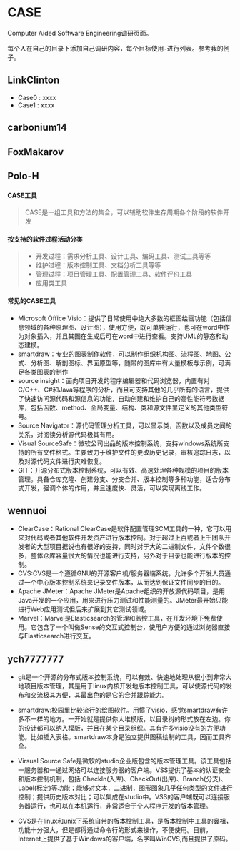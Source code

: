 # CASE

Computer Aided Software Engineering调研页面。

每个人在自己的目录下添加自己调研内容，每个目标使用`-`进行列表。参考我的例子。

## LinkClinton

- Case0 : xxxx
- Case1 : xxxx

## carbonium14

## FoxMakarov

## Polo-H

####  CASE工具

> CASE是一组工具和方法的集合，可以辅助软件生存周期各个阶段的软件开发

#### 按支持的软件过程活动分类
> - 开发过程：需求分析工具、设计工具、编码工具、测试工具等等
> - 维护过程：版本控制工具、文档分析工具等等
> - 管理过程：项目管理工具、配置管理工具、软件评价工具
> - 应用类工具
#### 常见的CASE工具

- Microsoft Office Visio：提供了日常使用中绝大多数的框图绘画功能（包括信息领域的各种原理图、设计图），使用方便，既可单独运行，也可在word中作为对象插入，并且其图在生成后可在word中进行查看。支持UML的静态和动态建模。
- smartdraw：专业的图表制作软件，可以制作组织机构图、流程图、地图、公式、分析图、解剖图标、界面原型等，随带的图库中有大量模板与示例，可满足各类图表的制作
- source insight：面向项目开发的程序编辑器和代码浏览器，内置有对C/C++、C#和Java等程序的分析，而且可支持其他的几乎所有的语言，提供了快速访问源代码和源信息的功能，自动创建和维护自己的高性能符号数据库，包括函数、method、全局变量、结构、类和源文件里定义的其他类型符号。
- Source Navigator：源代码管理分析工具，可以显示类，函数以及成员之间的关系，对阅读分析源代码极其有用。
- Visual SourceSafe：微软公司出品的版本控制系统，支持windows系统所支持的所有文件格式。主要致力于维护文件的更改历史记录，审核追踪日志，以及对源代码文件进行灾难恢复。
- GIT：开源分布式版本控制系统，可以有效、高速处理各种规模的项目的版本管理。具备仓库克隆、创建分支、分支合并、版本控制等多种功能，适合分布式开发，强调个体的作用，并且速度快、灵活，可以实现离线工作。

## wennuoi

 - ClearCase：Rational ClearCase是软件配置管理SCM工具的一种，它可以用来对代码或者其他软件开发资产进行版本控制。对于超过上百或者上千团队开发者的大型项目据说也有很好的支持，同时对于大的二进制文件，文件个数很多，整体仓库容量很大的情况也能进行支持，另外对于目录也能进行版本的控制。
 - CVS:CVS是一个遵循GNU的开源客户机/服务器端系统，允许多个开发人员通过一个中心版本控制系统来记录文件版本，从而达到保证文件同步的目的。
 - Apache JMeter：Apache JMeter是Apache组织的开放源代码项目，是用Java开发的一个应用，用来进行压力测试和性能测量的。JMeter最开始只能进行Web应用测试但后来扩展到其它测试领域。
 - Marvel：Marvel是Elasticsearch的管理和监控工具，在开发环境下免费使用。它包含了一个叫做Sense的交互式控制台，使用户方便的通过浏览器直接与Elasticsearch进行交互。

## ych7777777

- git是一个开源的分布式版本控制系统，可以有效、快速地处理从很小到非常大地项目版本管理，其是用于linux内核开发地版本控制工具，可以使源代码的发布和交流极其方便，其最出色的是它的合并跟踪能力。
- smartdraw:校园里比较流行的绘图软件。用惯了visio，感觉smartdraw有许多不一样的地方。一开始就是提供你大堆模版，以目录树的形式放在左边。你的设计都可以纳入模版，并且在某个目录组织。其有许多visio没有的方便功能。比如插入表格。smartdraw本身是独立提供图稿绘制的工具，因而工具齐全。
- Virsual Source Safe是微软的studio企业版包含的版本管理工具。该工具包括一服务器和一通过网络可以连接服务器的客户端。VSS提供了基本的认证安全和版本控制机制，包括 CheckIn(入库)、CheckOut(出库)、Branch(分支)、Label(标定)等功能；能够对文本，二进制，图形图象几乎任何类型的文件进行控制；提供历史版本对比；可以集成在studio中。VSS的客户端既可以连接服务器运行，也可以在本机运行，非常适合于个人程序开发的版本管理。

- CVS是在linux和unix下系统自带的版本控制工具，是版本控制中工具的鼻祖，功能十分强大，但是都得通过命令行的形式来操作，不便使用。目前，Internet上提供了基于Windows的客户端，名字叫WinCVS,而且提供了原码。